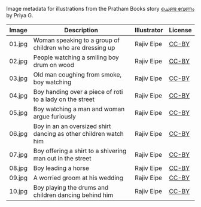 Image metadata for illustrations from the Pratham Books story [ചെണ്ട വേണം](https://storyweaver.org.in/stories/4766-got-a-drum) by Priya G.

Image | Description | Illustrator | License
----- | ----------- | ----------- | -------
01.jpg | Woman speaking to a group of children who are dressing up | Rajiv Eipe | [CC-BY](https://creativecommons.org/licenses/by/4.0/)
02.jpg | People watching a smiling boy drum on wood  | Rajiv Eipe | [CC-BY](https://creativecommons.org/licenses/by/4.0/)
03.jpg | Old man coughing from smoke, boy watching | Rajiv Eipe | [CC-BY](https://creativecommons.org/licenses/by/4.0/)
04.jpg | Boy handing over a piece of roti to a lady on the street | Rajiv Eipe | [CC-BY](https://creativecommons.org/licenses/by/4.0/)
05.jpg | Boy watching a man and woman argue furiously | Rajiv Eipe | [CC-BY](https://creativecommons.org/licenses/by/4.0/)
06.jpg | Boy in an an oversized shirt dancing as other children watch him | Rajiv Eipe | [CC-BY](https://creativecommons.org/licenses/by/4.0/)
07.jpg | Boy offering a shirt to a shivering man out in the street | Rajiv Eipe | [CC-BY](https://creativecommons.org/licenses/by/4.0/)
08.jpg | Boy leading a horse  | Rajiv Eipe | [CC-BY](https://creativecommons.org/licenses/by/4.0/)
09.jpg | A worried groom at his wedding | Rajiv Eipe | [CC-BY](https://creativecommons.org/licenses/by/4.0/)
10.jpg | Boy playing the drums and children dancing behind him | Rajiv Eipe | [CC-BY](https://creativecommons.org/licenses/by/4.0/)
